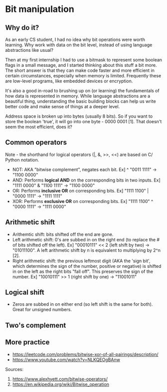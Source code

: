 # Bit manipulation

## Why do it?

As an early CS student, I had no idea why bit operations were worth learning. Why work with data on the bit level, instead of using language abstractions like usual? 

Then at my first internship I had to use a bitmask to represent some boolean flags in a small message, and I started thinking about this stuff a bit more. The short answer is that they can make code faster and more efficient in certain circumstances, especially when memory is limited. Frequently these are low-level programs, like embedded devices or encryption.

It's also a good in-road to brushing up on (or learning) the fundamentals of how data is represented in memory. While language abstractions are a beautiful thing, understanding the basic building blocks can help us write better code and make sense of things at a deeper level. 

Address space is broken up into bytes (usually 8 bits). So if you want to store the boolean 'true', it will go into one byte - 0000 0001 [1]. That doesn't seem the most efficient, does it?


## Common operators

Note - the shorthand for logical operators (|, &, >>, <<) are based on C/ Python notation. 

- NOT: AKA "bitwise complement", negates each bit. Ex]  ^ "0011 1111" -> "1100 0000"
- AND: Performs **logical AND** on the corresponding bits in two inputs. Ex]  "1111 0000" & "1100 1111" -> "1100 0000"
- OR: Performs **inclusive OR** on corresponding bits.  Ex]  "1111 1100" | "0000 1111" -> "1111 1111"
- XOR: Performs **exclusive OR** on corresponding bits.  Ex] "1111 1100" ^ "0000 1111" -> "1111 0000"


## Arithmetic shift
- Arithemtic shift: bits shifted off the end are gone. 
- Left arithmetic shift: 0's are subbed in on the right end (to replace the # of bits shifted off the left).  Ex] "00010111" << 2 (left shift by two) -> "01011100". A left arithmetic shift by n is equivalent to multiplying by 2^n [2].
- Right arithmetic shift: the previous leftmost digit (AKA the 'sign bit', which determines the sign of the number, positive or negative) is shifted in on the left as the right bits "fall off". This preserves the sign of the number.  Ex] "10010111" >> 1 (right shift by one) -> "11001011"


## Logical shift
- Zeros are subbed in on either end (so left shift is the same for both). Great for unsigned numbers. 




## Two's complement


## More practice 
- https://leetcode.com/problems/bitwise-xor-of-all-pairings/description/
- https://www.youtube.com/watch?v=NLKQEOgBAnw



Sources:
1. https://www.alexhyett.com/bitwise-operators/
2. https://en.wikipedia.org/wiki/Bitwise_operation



